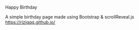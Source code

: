 Happy Birthday

A simple birthday page made using Bootstrap & scrollReveal.js
https://riziqqq.github.io/
